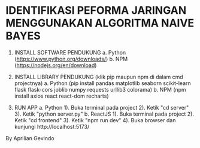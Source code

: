 # IDENTIFIKASI PEFORMA JARINGAN MENGGUNAKAN ALGORITMA NAIVE BAYES

1. INSTALL SOFTWARE PENDUKUNG
   a. Python (https://www.python.org/downloads/)
   b. NPM (https://nodejs.org/en/download)

2. INSTALL LIBRARY PENDUKUNG (klik pip maupun npm di dalam cmd projectnya)
   a. Python (pip install pandas matplotlib seaborn scikit-learn flask flask-cors joblib numpy requests urllib3 colorama)
   b. NPM (npm install axios react react-dom recharts)

3. RUN APP
   a. Python
   1). Buka terminal pada project
   2). Ketik "cd server"
   3). Ketik "python server.py"
   b. ReactJS
   1). Buka terminal pada project
   2). Ketik "cd frontend"
   3). Ketik "npm run dev"
   4). Buka browser dan kunjungi http://localhost:5173/

By Aprilian Gevindo
